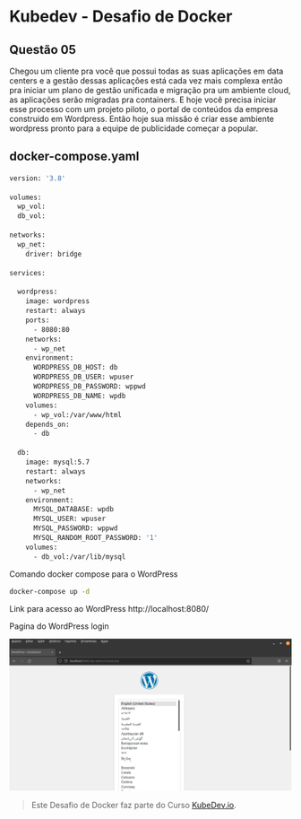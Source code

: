 # Kubedev - Desafio de Docker

## Questão 05

Chegou um cliente pra você que possui todas as suas aplicações em data centers e a gestão dessas aplicações está cada vez mais complexa então pra iniciar um plano de gestão unificada e migração pra um ambiente cloud, as aplicações serão migradas pra containers. E hoje você precisa iniciar esse processo com um projeto piloto, o portal de conteúdos da empresa construido em Wordpress. Então hoje sua missão é criar esse ambiente wordpress pronto para a equipe de publicidade começar a popular.

## docker-compose.yaml

```bash
version: '3.8'

volumes:
  wp_vol:
  db_vol:

networks:
  wp_net:
    driver: bridge

services:

  wordpress:
    image: wordpress
    restart: always
    ports:
      - 8080:80
    networks:
      - wp_net
    environment:
      WORDPRESS_DB_HOST: db
      WORDPRESS_DB_USER: wpuser
      WORDPRESS_DB_PASSWORD: wppwd
      WORDPRESS_DB_NAME: wpdb
    volumes:
      - wp_vol:/var/www/html
    depends_on:
      - db

  db:
    image: mysql:5.7
    restart: always
    networks:
      - wp_net
    environment:
      MYSQL_DATABASE: wpdb
      MYSQL_USER: wpuser
      MYSQL_PASSWORD: wppwd
      MYSQL_RANDOM_ROOT_PASSWORD: '1'
    volumes:
      - db_vol:/var/lib/mysql
```

Comando docker compose para o WordPress

```bash
docker-compose up -d
```

Link para acesso ao WordPress http://localhost:8080/

Pagina do WordPress login

![wordpress01](https://github.com/edemirtoldo/kubedev-desafio-docker/blob/main/img/wordpress01.png)


>Este Desafio de Docker faz parte do Curso [KubeDev.io](https://kubedev.io/).